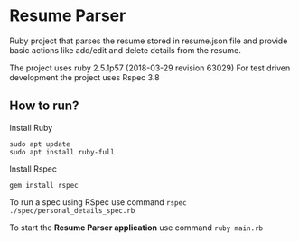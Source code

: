 # Resume Parser
Ruby project that parses the resume stored in resume.json file and provide basic actions like add/edit and delete details from the resume.

The project uses ruby 2.5.1p57 (2018-03-29 revision 63029)
For test driven development the project uses Rspec 3.8

## How to run?

Install Ruby
```
sudo apt update
sudo apt install ruby-full
```
Install Rspec
```
gem install rspec
```
To run a spec using RSpec use command `rspec ./spec/personal_details_spec.rb`

To start the **Resume Parser application** use command `ruby main.rb` 